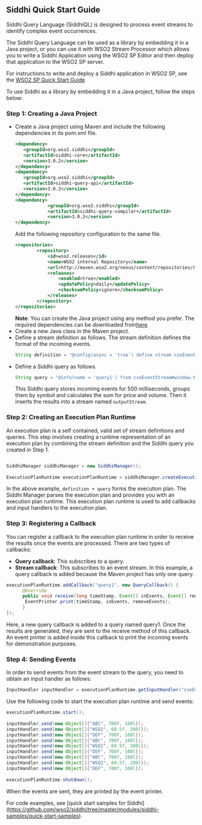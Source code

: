 ## Siddhi Quick Start Guide

Siddhi Query Language (SiddhiQL) is designed to process event streams to identify complex event occurrences.

The Siddhi Query Language can be used as a library by embedding it in a Java project, or you can use it with WSO2 Stream Processor which allows you to write a Siddhi Application using the WSO2 SP Editor and then deploy that application to the WSO2 SP server.

For instructions to write and deploy a Siddhi application in WSO2 SP, see the [WSO2 SP Quick Start Guide](https://docs.wso2.com/display/SP400/Quick+Start+Guide)

To use Siddhi as a library by embedding it in a Java project, follow the steps below:

### Step 1: Creating a Java Project

* Create a Java project using Maven and include the following dependencies in its pom.xml file.
  ```xml
  <dependency>
     <groupId>org.wso2.siddhi</groupId>
     <artifactId>siddhi-core</artifactId>
     <version>3.0.2</version>
  </dependency>
  <dependency>
     <groupId>org.wso2.siddhi</groupId>
     <artifactId>siddhi-query-api</artifactId>
     <version>3.0.2</version>
  </dependency>
  <dependency>
              <groupId>org.wso2.siddhi</groupId>
              <artifactId>siddhi-query-compiler</artifactId>
              <version>3.0.2</version>
  </dependency>
  ```
  Add the following repository configuration to the same file.
  ```xml
  <repositories>
          <repository>
              <id>wso2.releases</id>
              <name>WSO2 internal Repository</name>
              <url>http://maven.wso2.org/nexus/content/repositories/releases/</url>
              <releases>
                  <enabled>true</enabled>
                  <updatePolicy>daily</updatePolicy>
                  <checksumPolicy>ignore</checksumPolicy>
              </releases>
          </repository>
  </repositories>
  ```
  **Note**: You can create the Java project using any method you prefer. The required dependencies can be downloaded from[here](http://maven.wso2.org/nexus/content/groups/wso2-public/org/wso2/siddhi/).
* Create a new Java class in the Maven project.
* Define a stream definition as follows. The stream definition defines the format of the incoming events.
  ```java
  String definition = "@config(async = 'true') define stream cseEventStream (symbol string, price float, volume long);";
  ```
* Define a Siddhi query as follows.
  ```java
  String query = "@info(name = 'query1') from cseEventStream#window.timeBatch(500)  select symbol, sum(price) as price, sum(volume) as volume group by symbol insert into outputStream ;";
  ```
  This Siddhi query stores incoming events for 500 milliseconds, groups them by symbol and calculates the sum for price and volume. Then it inserts the results into a stream named `outputStream`.
  
### Step 2: Creating an Execution Plan Runtime
An execution plan is a self contained, valid set of stream definitions and queries. This step involves creating a runtime representation of an execution plan by combining the stream definition and the Siddhi query you created in Step 1.
```java

SiddhiManager siddhiManager = new SiddhiManager();
 
ExecutionPlanRuntime executionPlanRuntime = siddhiManager.createExecutionPlanRuntime(definition + query);
```
In the above example, `definition + query` forms the execution plan.  The Siddhi Manager parses the execution plan and provides you with an execution plan runtime. This execution plan runtime is used to add callbacks and input handlers to the execution plan.

### Step 3: Registering a Callback
You can register a callback to the execution plan runtime in order to receive the results once the events are processed. There are two types of callbacks:

+ **Query callback**: This subscribes to a query.
+ **Stream callback**: This subscribes to an event stream.
In this example, a query callback is added because the Maven project has only one query.

```java
executionPlanRuntime.addCallback("query1", new QueryCallback() {
	  @Override
 	  public void receive(long timeStamp, Event[] inEvents, Event[] removeEvents) {
       EventPrinter.print(timeStamp, inEvents, removeEvents);
	  }
});
```
Here, a new query callback is added to a query named query1. Once the results are generated, they are sent to the receive method of this callback. An event printer is added inside this callback to print the incoming events for demonstration purposes.

### Step 4: Sending Events
In order to send events from the event stream to the query, you need to obtain an input handler as follows:
```java
InputHandler inputHandler = executionPlanRuntime.getInputHandler("cseEventStream");
```
Use the following code to start the execution plan runtime and send events:
```java
executionPlanRuntime.start();
 
inputHandler.send(new Object[]{"ABC", 700f, 100l});
inputHandler.send(new Object[]{"WSO2", 60.5f, 200l});
inputHandler.send(new Object[]{"DEF", 700f, 100l});
inputHandler.send(new Object[]{"ABC", 700f, 100l});
inputHandler.send(new Object[]{"WSO2", 60.5f, 200l});
inputHandler.send(new Object[]{"DEF", 700f, 100l});
inputHandler.send(new Object[]{"ABC", 700f, 100l});
inputHandler.send(new Object[]{"WSO2", 60.5f, 200l});
inputHandler.send(new Object[]{"DEF", 700f, 100l});
 
executionPlanRuntime.shutdown();
```
When the events are sent, they are printed by the event printer.

For code examples, see [quick start samples for Siddhi] (https://github.com/wso2/siddhi/tree/master/modules/siddhi-samples/quick-start-samples).